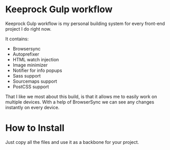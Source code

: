 # Keeprock Gulp workflow

Keeprock Gulp workflow is my personal building system for every front-end project I do right now.

It contains:

- Browsersync
- Autoprefixer
- HTML watch injection
- Image minimizer
- Notifier for info popups
- Sass support
- Sourcemaps support
- PostCSS support

That I like we most about this build, is that it allows me to easily work on multiple devices. With a help of BrowserSync we can see any changes instantly on every device.

# How to Install

Just copy all the files and use it as a backbone for your project.


